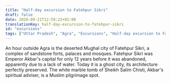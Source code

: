 ```yaml
---
title: "Half-day excursion to Fatehpur Sikri"
draft: false
date: 2020-09-21T12:59:23+02:00
translationKey: half-day-excursion-to-fatehpur-sikri
id: "excursions"
tags: ["Uttar Pradesh", "Agra", "Excursions", "Half-day excursion to Fatehpur Sikri"] 
---
```


An hour outside Agra is the deserted Mughal city of Fatehpur Sikri, a complex of sandstone forts, palaces and mosques. Fatehpur Sikri was Emperor Akbar's capital for only 12 years before it was abandoned, apparently due to a lack of water. Today it is a ghost city, its architecture perfectly preserved. The white marble tomb of Sheikh Salim Chisti, Akbar's spiritual adviser, is a Muslim pilgrimage spot.


